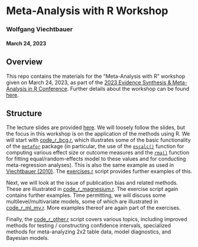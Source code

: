 # Meta-Analysis with R Workshop

### Wolfgang Viechtbauer

#### March 24, 2023

## Overview

This repo contains the materials for the "Meta-Analysis with R" workshop given on March 24, 2023, as part of the [2023 Evidence Synthesis & Meta-Analysis in R Conference](https://esmarconf.org). Further details about the workshop can be found [here](https://www.wvbauer.com/doku.php/workshop_2023_ma_esmarconf).

## Structure

The lecture slides are provided [here](workshop_meta-analysis.pdf). We will loosely follow the slides, but the focus in this workshop is on the application of the methods using R. We will start with [code_r_bcg.r](code_r_bcg.r), which illustrates some of the basic functionality of the [`metafor`](https://www.metafor-project.org) package (in particular, the use of the [`escalc()`](https://wviechtb.github.io/metafor/reference/escalc.html) function for computing various effect size or outcome measures and the [`rma()`](https://wviechtb.github.io/metafor/reference/rma.uni.html) function for fitting equal/random-effects model to these values and for conducting meta-regression analyses). This is also the same example as used in [Viechtbauer (2010)](https://www.jstatsoft.org/article/view/v036i03). The [exercises.r](exercises.r) script provides further examples of this.

Next, we will look at the issue of publication bias and related methods. These are illustrated in [code_r_magnesium.r](code_r_magnesium.r). The exercise script again contains further examples. Time permitting, we will discuss some multilevel/multivariate models, some of which are illustrated in [code_r_ml_mv.r](code_r_ml_mv.r). More examples thereof are again part of the exercises.

Finally, the [code_r_other.r](code_r_other.r) script covers various topics, including improved methods for testing / constructing confidence intervals, specialized methods for meta-analyzing 2x2 table data, model diagnostics, and Bayesian models.
